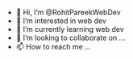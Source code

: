- 👋 Hi, I’m @RohitPareekWebDev
- 👀 I’m interested in web dev
- 🌱 I’m currently learning web dev
- 💞️ I’m looking to collaborate on ...
- 📫 How to reach me ...

<!---
RohitPareekWebDev/RohitPareekWebDev is a ✨ special ✨ repository because its `README.md` (this file) appears on your GitHub profile.
You can click the Preview link to take a look at your changes.
--->
